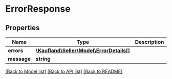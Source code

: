 # ErrorResponse

## Properties
Name | Type | Description | Notes
------------ | ------------- | ------------- | -------------
**errors** | [**\Kaufland\Seller\Model\ErrorDetails[]**](ErrorDetails.md) |  | 
**message** | **string** |  | 

[[Back to Model list]](../../README.md#documentation-for-models) [[Back to API list]](../../README.md#documentation-for-api-endpoints) [[Back to README]](../../README.md)

